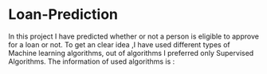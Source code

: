 # Loan-Prediction
In this project I have predicted whether or not a person is eligible to approve for a loan or not. To get an clear idea ,I have used different types of Machine learning algorithms, out of algorithms I preferred only Supervised Algorithms. The information of used algorithms is : 
